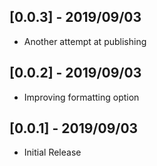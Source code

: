 ## [0.0.3] - 2019/09/03

* Another attempt at publishing

## [0.0.2] - 2019/09/03

* Improving formatting option

## [0.0.1] - 2019/09/03

* Initial Release
